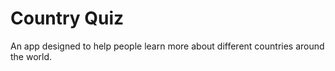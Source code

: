 # Country Quiz

An app designed to help people learn more about different countries around the world.
